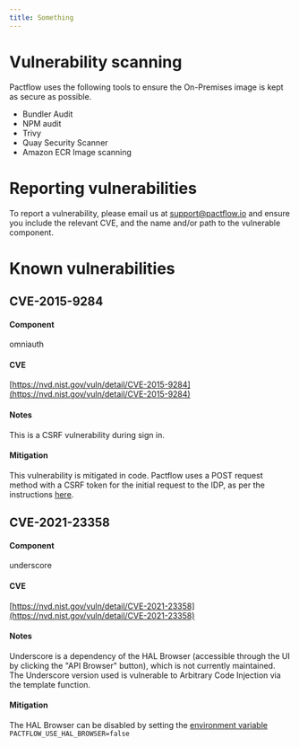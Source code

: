```yaml
---
title: Something
---
```


# Vulnerability scanning

Pactflow uses the following tools to ensure the On-Premises image is kept as secure as possible.

* Bundler Audit
* NPM audit
* Trivy
* Quay Security Scanner
* Amazon ECR Image scanning

# Reporting vulnerabilities

To report a vulnerability, please email us at [support@pactflow.io](mailto:support@pactflow.io) and ensure you include the relevant CVE, and the name and/or path to the vulnerable component.

# Known vulnerabilities

## CVE-2015-9284

#### Component

omniauth

#### CVE

[https://nvd.nist.gov/vuln/detail/CVE-2015-9284](https://nvd.nist.gov/vuln/detail/CVE-2015-9284)

#### Notes

This is a CSRF vulnerability during sign in. 

#### Mitigation

This vulnerability is mitigated in code. Pactflow uses a POST request method with a CSRF token for the initial request to the IDP, as per the instructions [here](https://github.com/omniauth/omniauth/wiki/Resolving-CVE-2015-9284).

## CVE-2021-23358

#### Component

underscore

#### CVE

[https://nvd.nist.gov/vuln/detail/CVE-2021-23358](https://nvd.nist.gov/vuln/detail/CVE-2021-23358)

#### Notes

Underscore is a dependency of the HAL Browser (accessible through the UI by clicking the "API Browser" button), which is not currently maintained. The Underscore version used is vulnerable to Arbitrary Code Injection via the template function.

#### Mitigation

The HAL Browser can be disabled by setting the [environment variable](/docs/on-premises/environment-variables#pactflow_use_hal_browser) `PACTFLOW_USE_HAL_BROWSER=false` 


